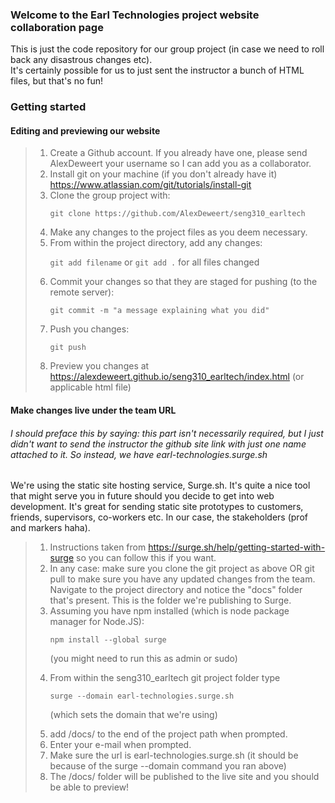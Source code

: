 ### Welcome to the Earl Technologies project website collaboration page
This is just the code repository for our group project (in case we need to roll back any disastrous changes etc).<br>
It's certainly possible for us to just sent the instructor a bunch of HTML files, but that's no fun!<br>
### Getting started
#### Editing and previewing our website

> 1. Create a Github account. If you already have one, please send AlexDeweert your username so I can add you as a collaborator.
> 2. Install git on your machine (if you don't already have it) https://www.atlassian.com/git/tutorials/install-git
> 3. Clone the group project with: <p>`git clone https://github.com/AlexDeweert/seng310_earltech`<p>
> 4. Make any changes to the project files as you deem necessary.
> 5. From within the project directory, add any changes: <p>`git add filename` or `git add .` for all files changed<p>
> 6. Commit your changes so that they are staged for pushing (to the remote server): <p>`git commit -m "a message explaining what you did"`<p>
> 7. Push you changes: <p>`git push`<p>
> 8. Preview you changes at https://alexdeweert.github.io/seng310_earltech/index.html (or applicable html file)

#### Make changes live under the team URL
###### I should preface this by saying: this part isn't necessarily required, but I just didn't want to send the instructor the github site link with just one name attached to it. So instead, we have earl-technologies.surge.sh
We're using the static site hosting service, Surge.sh. It's quite a nice tool that might serve you in future should you decide to get into web development. It's great for sending static site prototypes to customers, friends, supervisors, co-workers etc. In our case, the stakeholders (prof and markers haha).

> 1. Instructions taken from https://surge.sh/help/getting-started-with-surge so you can follow this if you want.
> 2. In any case: make sure you clone the git project as above OR git pull to  make sure you have any updated changes from the team. Navigate to the project directory and notice the "docs" folder that's present. This is the folder we're publishing to Surge.
> 3. Assuming you have npm installed (which is node package manager for Node.JS): <p>`npm install --global surge`<p> (you might need to run this as admin or sudo)
> 4. From within the seng310_earltech git project folder type <p>`surge --domain earl-technologies.surge.sh`<p> (which sets the domain that we're using)
> 5. add /docs/ to the end of the project path when prompted.
> 6. Enter your e-mail when prompted.
> 7. Make sure the url is earl-technologies.surge.sh (it should be because of the surge --domain command you ran above)
> 8. The /docs/ folder will be published to the live site and you should be able to preview!
